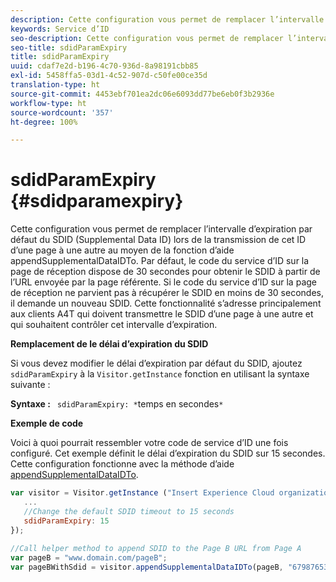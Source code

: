 ```yaml
---
description: Cette configuration vous permet de remplacer l’intervalle d’expiration par défaut du SDID (Supplemental Data ID) lors de la transmission de cet ID d’une page à une autre au moyen de la fonction d’aide appendSupplementalDataIDTo. Par défaut, le code du service d’ID sur la page de réception dispose de 30 secondes pour obtenir le SDID à partir de l’URL envoyée par la page référente. Si le code du service d’ID sur la page de réception ne parvient pas à récupérer le SDID en moins de 30 secondes, il demande un nouveau SDID. Cette fonctionnalité s’adresse principalement aux clients A4T qui doivent transmettre le SDID d’une page à une autre et qui souhaitent contrôler cet intervalle d’expiration.
keywords: Service d’ID
seo-description: Cette configuration vous permet de remplacer l’intervalle d’expiration par défaut du SDID (Supplemental Data ID) lors de la transmission de cet ID d’une page à une autre au moyen de la fonction d’aide appendSupplementalDataIDTo. Par défaut, le code du service d’ID sur la page de réception dispose de 30 secondes pour obtenir le SDID à partir de l’URL envoyée par la page référente. Si le code du service d’ID sur la page de réception ne parvient pas à récupérer le SDID en moins de 30 secondes, il demande un nouveau SDID. Cette fonctionnalité s’adresse principalement aux clients A4T qui doivent transmettre le SDID d’une page à une autre et qui souhaitent contrôler cet intervalle d’expiration.
seo-title: sdidParamExpiry
title: sdidParamExpiry
uuid: cdaf7e2d-b196-4c70-936d-8a98191cbb85
exl-id: 5458ffa5-03d1-4c52-907d-c50fe00ce35d
translation-type: ht
source-git-commit: 4453ebf701ea2dc06e6093dd77be6eb0f3b2936e
workflow-type: ht
source-wordcount: '357'
ht-degree: 100%

---
```


# sdidParamExpiry {#sdidparamexpiry}

Cette configuration vous permet de remplacer l’intervalle d’expiration par défaut du SDID (Supplemental Data ID) lors de la transmission de cet ID d’une page à une autre au moyen de la fonction d’aide appendSupplementalDataIDTo. Par défaut, le code du service d’ID sur la page de réception dispose de 30 secondes pour obtenir le SDID à partir de l’URL envoyée par la page référente. Si le code du service d’ID sur la page de réception ne parvient pas à récupérer le SDID en moins de 30 secondes, il demande un nouveau SDID. Cette fonctionnalité s’adresse principalement aux clients A4T qui doivent transmettre le SDID d’une page à une autre et qui souhaitent contrôler cet intervalle d’expiration.

**Remplacement de le délai d’expiration du SDID**

Si vous devez modifier le délai d’expiration par défaut du SDID, ajoutez `sdidParamExpiry` à la `Visitor.getInstance` fonction en utilisant la syntaxe suivante :

**Syntaxe :** ` sdidParamExpiry: *`temps en secondes`*`

**Exemple de code**

Voici à quoi pourrait ressembler votre code de service d’ID une fois configuré. Cet exemple définit le délai d’expiration du SDID sur 15 secondes. Cette configuration fonctionne avec la méthode d’aide   [appendSupplementalDataIDTo](../../library/get-set/appendsupplementaldataidto.md#reference-65d09de6fde0418f8c62fa79304a755d).

```js
var visitor = Visitor.getInstance ("Insert Experience Cloud organization ID here",{ 
   ... 
   //Change the default SDID timeout to 15 seconds 
   sdidParamExpiry: 15 
}); 
 
//Call helper method to append SDID to the Page B URL from Page A 
var pageB = "www.domain.com/pageB"; 
var pageBWithSdid = visitor.appendSupplementalDataIDTo(pageB, "67987653465787219"); 
```
